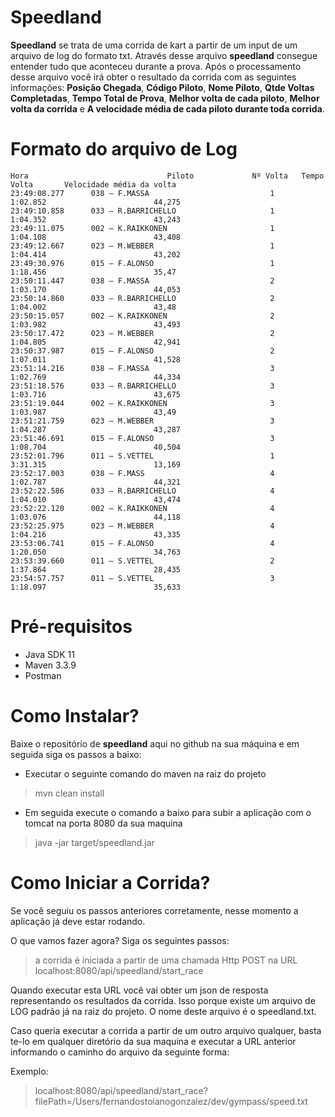 # Speedland

**Speedland** se trata de uma corrida de kart a partir de um input de um arquivo de log do formato txt. Através desse arquivo **speedland** consegue entender tudo que aconteceu durante a prova. Após o processamento desse arquivo você irá obter o resultado da corrida com as seguintes informações: **Posição Chegada**, **Código Piloto**, **Nome Piloto**, **Qtde Voltas Completadas**, **Tempo Total de Prova**, **Melhor volta de cada piloto**, **Melhor volta da corrida** e **A velocidade média de cada piloto durante toda corrida**.

# Formato do arquivo de Log

```text
Hora                               Piloto             Nº Volta   Tempo Volta       Velocidade média da volta
23:49:08.277      038 – F.MASSA                           1     1:02.852                        44,275
23:49:10.858      033 – R.BARRICHELLO                     1     1:04.352                        43,243
23:49:11.075      002 – K.RAIKKONEN                       1     1:04.108                        43,408
23:49:12.667      023 – M.WEBBER                          1     1:04.414                        43,202
23:49:30.976      015 – F.ALONSO                          1     1:18.456                        35,47
23:50:11.447      038 – F.MASSA                           2     1:03.170                        44,053
23:50:14.860      033 – R.BARRICHELLO                     2     1:04.002                        43,48
23:50:15.057      002 – K.RAIKKONEN                       2     1:03.982                        43,493
23:50:17.472      023 – M.WEBBER                          2     1:04.805                        42,941
23:50:37.987      015 – F.ALONSO                          2     1:07.011                        41,528
23:51:14.216      038 – F.MASSA                           3     1:02.769                        44,334
23:51:18.576      033 – R.BARRICHELLO                     3     1:03.716                        43,675
23:51:19.044      002 – K.RAIKKONEN                       3     1:03.987                        43,49
23:51:21.759      023 – M.WEBBER                          3     1:04.287                        43,287
23:51:46.691      015 – F.ALONSO                          3     1:08.704                        40,504
23:52:01.796      011 – S.VETTEL                          1     3:31.315                        13,169
23:52:17.003      038 – F.MASS                            4     1:02.787                        44,321
23:52:22.586      033 – R.BARRICHELLO                     4     1:04.010                        43,474
23:52:22.120      002 – K.RAIKKONEN                       4     1:03.076                        44,118
23:52:25.975      023 – M.WEBBER                          4     1:04.216                        43,335
23:53:06.741      015 – F.ALONSO                          4     1:20.050                        34,763
23:53:39.660      011 – S.VETTEL                          2     1:37.864                        28,435
23:54:57.757      011 – S.VETTEL                          3     1:18.097                        35,633

```

# Pré-requisitos
- Java SDK 11
- Maven 3.3.9
- Postman

# Como Instalar?

Baixe o repositório de **speedland** aqui no github na sua máquina e em seguida siga os passos a baixo:

- Executar o seguinte comando do maven na raiz do projeto
> mvn clean install

- Em seguida execute o comando a baixo para subir a aplicação com o tomcat na porta 8080 da sua maquina
> java -jar target/speedland.jar

# Como Iniciar a Corrida?

Se você seguiu os passos anteriores corretamente, nesse momento a aplicação já deve estar rodando.

O que vamos fazer agora? Siga os seguintes passos:

> a corrida é iniciada a partir de uma chamada Http POST na URL localhost:8080/api/speedland/start_race

Quando executar esta URL você vai obter um json de resposta representando os resultados da corrida. Isso porque existe um
arquivo de LOG padrão já na raiz do projeto. O nome deste arquivo é o speedland.txt.

Caso queria executar a corrida a partir de um outro arquivo qualquer, basta te-lo em qualquer diretório da sua maquina e executar a URL anterior informando o caminho do arquivo da seguinte forma:

Exemplo:

> localhost:8080/api/speedland/start_race?filePath=/Users/fernandostoianogonzalez/dev/gympass/speed.txt
